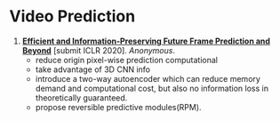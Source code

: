 # Video Prediction

1. [**Efficient and Information-Preserving Future Frame Prediction and Beyond**](https://github.com/iofu728/PaperRead/blob/master/paper/CV/VideoPrediction/CrevNet.pdf) [submit ICLR 2020]. _Anonymous_.
   - reduce origin pixel-wise prediction computational
   - take advantage of 3D CNN info
   - introduce a two-way autoencoder which can reduce memory demand and computational cost, but also no information loss in theoretically guaranteed.
   - propose reversible predictive modules(RPM).
